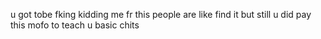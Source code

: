 u got tobe fking kidding me
fr this people are like find it but still u did pay this mofo to teach u basic chits 